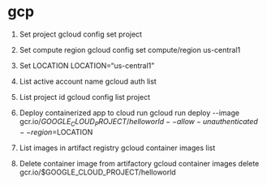 # gcp

1. Set project
gcloud config set project <projectid>

2. Set compute region
gcloud config set compute/region us-central1

3. Set LOCATION
LOCATION=“us-central1”


4. List active account name 
gcloud auth list

5. List project id
gcloud config list project

6. Deploy containerized app to cloud run
gcloud run deploy --image gcr.io/$GOOGLE_CLOUD_PROJECT/helloworld --allow-unauthenticated --region=$LOCATION

7. List images in artifact registry
gcloud container images list

8. Delete container image from artifactory 
gcloud container images delete gcr.io/$GOOGLE_CLOUD_PROJECT/helloworld
